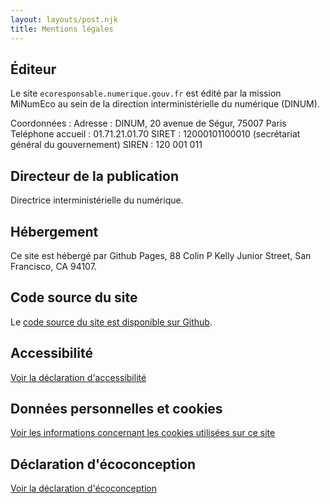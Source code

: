 ```yaml
---
layout: layouts/post.njk
title: Mentions légales
---
```


## Éditeur

Le site `ecoresponsable.numerique.gouv.fr` est édité par la mission MiNumEco au sein de la direction interministérielle du numérique (DINUM).

Coordonnées :
Adresse : DINUM, 20 avenue de Ségur, 75007 Paris
Teléphone accueil : 01.71.21.01.70
SIRET : 12000101100010 (secrétariat général du gouvernement)
SIREN : 120 001 011

## Directeur de la publication

Directrice interministérielle du numérique.

## Hébergement

Ce site est hébergé par Github Pages, 88 Colin P Kelly Junior Street, San Francisco, CA 94107.

## Code source du site

Le [code source du site est disponible sur Github](https://github.com/DISIC/greentech).

## Accessibilité

[Voir la déclaration d'accessibilité](/accessibilité/)

## Données personnelles et cookies

[Voir les informations concernant les cookies utilisées sur ce site](/données-personnelles/)

## Déclaration d'écoconception

[Voir la déclaration d'écoconception](/declaration-ecoconception/)
